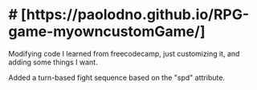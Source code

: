 <h1># [https://paolodno.github.io/RPG-game-myowncustomGame/]</h1>
Modifying code I learned from freecodecamp, just customizing it, and adding some things I want.

Added a turn-based fight sequence based on the "spd" attribute.
